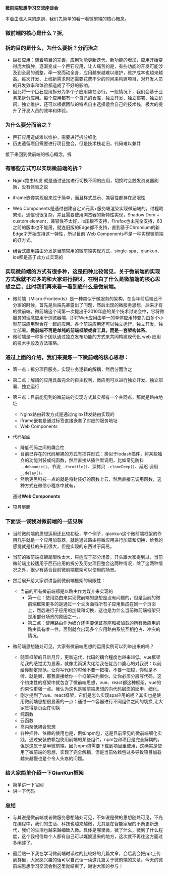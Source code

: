 **微前端思想学习交流座谈会**

本着由浅入深的原则，我们先简单的看一看微前端的核心概念。

### 微前端的核心是什么？拆,

### 拆的目的是什么，为什么要拆？分而治之

- 巨石应用：随着项目的完善、应用功能更新迭代、新功能的增加，应用开始变得庞大臃肿，逐渐变成一个巨石应用，让人痛苦的是，有些功能的开发可能涉及到全局的调整，牵一发而动全身，应用越来越难以维护，维护成本也越来越高。每次开发、上线新需求时还需要花费不少的时间来构建项目，对开发人员的开发效率和体验都造成了不好的影响。
- 因此将一个巨石应用拆分为多个子应用势在必行。一般情况下，我们会基于业务来拆分应用。每个应用都有一个自己的仓库，独立开发、独立部署、独立访问、独立维护，还可以根据团队的特点自主选择适合自己的技术栈，极大的提升了开发人员的效率和体验。

### 为什么要分而治之？

- 巨石应用造成难以维护，需要进行拆分细化
- 历史遗留项目需要进行项目整合，但是技术栈老旧，代码难以兼并

接下来回到微前端的核心概念，拆

### 有哪些方式可以实现微前端的拆？ 

- Nginx路由转发 就是通过链接进行切换不同的应用，切换时会触发浏览器刷新，没有体验之说
- iframe嵌套实现起来过于简单，而且样式显示、兼容性都存在局限性

- Web Components是通过创建自定义元素+服务端渲染实现微前端的，过程略繁琐，通信也很复杂，并且需要使用浏览器的新特性实现，Shadow Dom + custom  element，兼容性不太好，ie压根不支持，Firefox也未完全支持，63之前的版本也不能用，就连旧版的Edge都不支持，直到基于Chromium的新Edge才开始支持这一特性，所以目前 Web Components不是一种实现微前端的好方式。
- 组合式应用路由分发是当前常用的微前端实现方式，single-spa、qiankun、ice都是基于此方式实现的

### 实现微前端的方式有很多种，这是四种比较常见，关于微前端的实现方式我就不过多的和大家进行探讨，在明白了什么是微前端的核心思想之后，此时我们再来看一看到底什么是微前端。

- 微前端（Micro-Frontends）是一种类似于微服务的架构，在当年前后端还不分家的时候，首先是后端先暴露出了问题，然后出现的微服务思想，后来才有的微前端。微前端这个词第一次提出于2016年底的某个技术讨论会中，它将微服务的理念应用于浏览器端，即将Web应用由单一的单体应用转变为由多个小型前端应用聚合在一起的应用。各个前端应用还可以独立运行、独立开发、独立部署。**微前端不再是单纯的前端框架或者工具，而是一套架构体系**。
- 微前端是一种多个团队通过独立发布功能的方式来共同构建现代化 web 应用的技术手段及方法策略。



### 通过上面的介绍，我们来提炼一下微前端的核心思想：

- 第一点：拆分项目服务，实现业务逻辑的解耦，然后分而治之

- 第二点：解耦的应用具备完全的自主权利，微应用可以进行独立开发、独立部署、独立运行

- 第三点：目前能见到的微前端的实现方式其实都有一个共同点，那就是路由地址
  - Nginx路由转发方式是通过nginx转发路由实现的
  - iframe嵌套是通过标签直接嵌套了对应的服务地址
  - Web Components

- 代码层面

  - 降低代码之间的耦合性
  - 目前已存在的代码解耦的方式有插件形式：类似于lodash插件，将某些独立的功能封装成纯函数，然后直接从插件里调用，比如常见防抖`_.debounce()`、节流`_.throttle()`、深拷贝`_.cloneDeep()`、延迟 调用`_.delay()`。
  - 然后更黑科技一点的就是将封装好的函数上云，然后直接云调用函数，这种方式在微信小程序中就有，

  通过**Web Components**

- 项目层面


### 下面谈一谈我对微前端的一些见解

- 当前微前端的思想运用还比较初级，举个例子，qiankun这个微前端框架的作用几乎就是一个应用加载器，就是通过路由将微应用进行加载和切换，给我的感觉就是挂的头衔很大，但是实现的东西过于简易。

- 当前的微前端框架局限性太大，只适应于部分场景，开头跟大家提到过，当前微前端比较适用于巨石应用的拆分及历史项目整合这两种情况，除了这两种情况之外，很少有适合目前微前端框架可以使用的场景。
- 然后展开给大家讲讲当前微前端框架的局限性：
  - 当前的所有微前端都是以路由作为媒介来实现的
    - 第一点：使用路由来实现微前端的思想是没有问题的，但是当前的微前端框架更多的是通过一个父页面将所有子应用集成在同一个页面上，然后进行子应用的加载和切换，这也是为什么当前微前端框架只是用部分场景的原因之一。、
    - 第二点：使用路由作为媒介还需要保证基座和被加载的所有微应用的路由具有唯一性，否则就会出现多个应用路由系统互相抢占、冲突的情况。
- 微前端思想随处可见，大家有微前端思想的运用实例可以列举出来的吗？
  - 随着框架的日新月异，更新迭代，代码的耦合程度也越来越低。vue框架给我的感觉尤为显著，就像尤雨溪大佬给我在佬苦口婆心的对我说：以前给你制定规范，让你写代码的时候不要一把梭，不要一把梭，你就是不听、就是懒，那我直接给你一个框架来约束你，让你必须分层写代码，这个约束性的框架中就包含了微前端思想，vue、react都这种框架，vue的约束性更强一点。我认为这也是微前端思想的向代码层面的延申、细化。
  - 刚才提到了vue、react框架，它们是怎么实现spa应用的呢？其实也是使用微前端思想很显著的一点：通过一个容器进行不同组件之间的切换,让大家觉得是页面在切换
  - 纯函数
  - 云函数
  - 高内聚低耦合思想
  - 各种插件、依赖的使用也是，例如npm包，这是目前常见的微前端细化实践，通过安装依赖包使用前端的某些组件，npm包和项目是完全解耦的。但是这属于是半微前端，因为npm包需要下载到项目里使用，这确实是使用了微前端的思想，实现了完全解耦，但是当前依赖包过多导致项目加载越来越慢也是个令人头疼的问题。

### 给大家简单介绍一下QianKun框架

- 简单讲一下官网
- 讲一下代码

### 总结

- 与其说是微前端或者微服务思想随处可见，不如说是微的思想随处可见，不光在编程中，我们的生活、科技也越来越微，尤其是在智能家居的不断更新迭代，我们的生活也越来越细致入微。具体是哪里微，微了什么，微到了什么程度，这个我相信每个人都有自己可以娓娓道来的地方，这次就不再往这方面过多阐述了。

- 最后贴一下我在学习微前端时读过的比较好的几篇文章，会后我会把ppt上传到群里，大家感兴趣的话可以自己读一读这几篇关于微前端的文章。今天的微前端思想学习交流会到这里就结束了，谢谢大家的参与！

  

